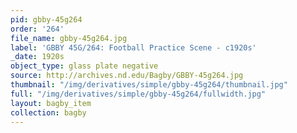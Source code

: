 ```yaml
---
pid: gbby-45g264
order: '264'
file_name: gbby-45g264.jpg
label: 'GBBY 45G/264: Football Practice Scene - c1920s'
_date: 1920s
object_type: glass plate negative
source: http://archives.nd.edu/Bagby/GBBY-45g264.jpg
thumbnail: "/img/derivatives/simple/gbby-45g264/thumbnail.jpg"
full: "/img/derivatives/simple/gbby-45g264/fullwidth.jpg"
layout: bagby_item
collection: bagby
---
```

